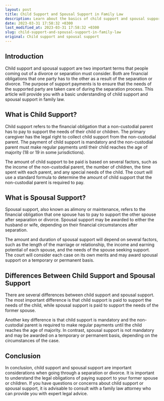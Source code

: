 ```yaml
---
layout: post
title: Child Support and Spousal Support in Family Law
description: Learn about the basics of child support and spousal support in family law and understand the legal obligations of paying support to your former spouse or children.
date: 2023-03-31 17:58:32 +0300
last_modified_at: 2023-03-31 17:58:32 +0300
slug: child-support-and-spousal-support-in-family-law
original: Child support and spousal support
---
```

## Introduction

Child support and spousal support are two important terms that people coming out of a divorce or separation must consider. Both are financial obligations that one party has to the other as a result of the separation or divorce. The purpose of support payments is to ensure that the needs of the supported party are taken care of during the separation process. This article will provide you with a basic understanding of child support and spousal support in family law.

## What is Child Support?

Child support refers to the financial obligation that a non-custodial parent has to pay to support the needs of their child or children. The primary caregiver has the legal right to collect child support from the non-custodial parent. The payment of child support is mandatory and the non-custodial parent must make regular payments until their child reaches the age of majority (18 or 19 in some jurisdictions).

The amount of child support to be paid is based on several factors, such as the income of the non-custodial parent, the number of children, the time spent with each parent, and any special needs of the child. The court will use a standard formula to determine the amount of child support that the non-custodial parent is required to pay.

## What is Spousal Support?

Spousal support, also known as alimony or maintenance, refers to the financial obligation that one spouse has to pay to support the other spouse after separation or divorce. Spousal support may be awarded to either the husband or wife, depending on their financial circumstances after separation.

The amount and duration of spousal support will depend on several factors, such as the length of the marriage or relationship, the income and earning potential of each spouse, and the needs of the spouse seeking support. The court will consider each case on its own merits and may award spousal support on a temporary or permanent basis.

## Differences Between Child Support and Spousal Support

There are several differences between child support and spousal support. The most important difference is that child support is paid to support the needs of the child, while spousal support is paid to support the needs of the former spouse.

Another key difference is that child support is mandatory and the non-custodial parent is required to make regular payments until the child reaches the age of majority. In contrast, spousal support is not mandatory and may be awarded on a temporary or permanent basis, depending on the circumstances of the case.

## Conclusion

In conclusion, child support and spousal support are important considerations when going through a separation or divorce. It is important to understand the legal obligations of paying support to your former spouse or children. If you have questions or concerns about child support or spousal support, it is advisable to consult with a family law attorney who can provide you with expert legal advice.